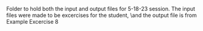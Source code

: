 Folder to hold both the input and output files for 5-18-23 session. 
The input files were made to be excercises for the student, 
\and the output file is from Example Excercise 8
